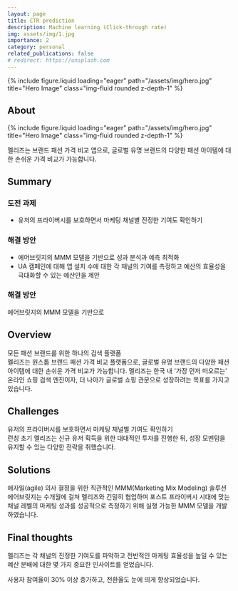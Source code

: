 ```yaml
---
layout: page
title: CTR prediction
description: Machine learning (Click-through rate)
img: assets/img/1.jpg
importance: 2
category: personal
related_publications: false
# redirect: https://unsplash.com
---
```


<section class="container mt-5">
    <div class="row">
        <div class="col-sm mt-3 mt-md-0">
            {% include figure.liquid loading="eager" path="/assets/img/hero.jpg" title="Hero Image" class="img-fluid rounded z-depth-1" %}
        </div>
        <div class="col-sm mt-3 mt-md-0">
            <h2 class="text-primary">About</h2>
            <div class="row">
                <div class="col-sm mt-3 mt-md-0 text-start">
                    {% include figure.liquid loading="eager" path="/assets/img/hero.jpg" title="Hero Image" class="img-fluid rounded z-depth-1" %}
                </div>
            </div>
            <p class="text-muted">
                멜리즈는 브랜드 패션 가격 비교 앱으로, 글로벌 유명 브랜드의 다양한 패션 아이템에 대한 손쉬운 가격 비교가 가능합니다.
            </p>
            <h2 class="text-primary">Summary</h2>
            <h3 class="fw-bold">도전 과제</h3>
            <ul>
                <li>유저의 프라이버시를 보호하면서 마케팅 채널별 진정한 기여도 확인하기</li>
            </ul>
            <h3 class="fw-bold">해결 방안</h3>
            <ul>
                <li>에어브릿지의 MMM 모델을 기반으로 성과 분석과 예측 최적화</li>
                <li>UA 캠페인에 대해 앱 설치 수에 대한 각 채널의 기여를 측정하고 예산의 효율성을 극대화할 수 있는 예산안을 제안</li>
            </ul>
            <h3 class="text-secondary">해결 방안</h3>
            <p class="text-muted">
                에어브릿지의 MMM 모델을 기반으로
            </p>
            <h2 class="text-primary">Overview</h2>
            <p class="text-muted">
                모든 패션 브랜드를 위한 하나의 검색 플랫폼<br>
                멜리즈는 원스톱 브랜드 패션 가격 비교 플랫폼으로, 글로벌 유명 브랜드의 다양한 패션 아이템에 대한 손쉬운 가격 비교가 가능합니다. 멜리즈는 한국 내 ‘가장 먼저 떠오르는’ 온라인 쇼핑 검색 엔진이자, 더 나아가 글로벌 쇼핑 관문으로 성장하려는 목표를 가지고 있습니다.
            </p>
            <h2 class="text-primary">Challenges</h2>
            <p class="text-muted">
                유저의 프라이버시를 보호하면서 마케팅 채널별 기여도 확인하기<br>
                런칭 초기 멜리즈는 신규 유저 획득을 위한 대대적인 투자를 진행한 뒤, 성장 모멘텀을 유지할 수 있는 다양한 전략을 취했습니다.
            </p>
            <h2 class="text-primary">Solutions</h2>
            <p class="text-muted">
                애자일(agile) 의사 결정을 위한 직관적인 MMM(Marketing Mix Modeling) 솔루션<br>
                에어브릿지는 수개월에 걸쳐 멜리즈와 긴밀히 협업하며 포스트 프라이버시 시대에 맞는 채널 레벨의 마케팅 성과를 성공적으로 측정하기 위해 실행 가능한 MMM 모델을 개발하였습니다.
            </p>
            <h2 class="text-primary">Final thoughts</h2>
            <p class="text-muted">
                멜리즈는 각 채널의 진정한 기여도를 파악하고 전반적인 마케팅 효율성을 높일 수 있는 예산 분배에 대한 몇 가지 중요한 인사이트를 얻었습니다.
            </p>
            <p class="text-muted">
                사용자 참여율이 30% 이상 증가하고, 전환율도 눈에 띄게 향상되었습니다.
            </p>
        </div>
    </div>
</section>

